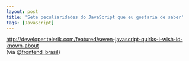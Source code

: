 ```yaml
---
layout: post
title: 'Sete peculiaridades do JavaScript que eu gostaria de saber'
tags: [JavaScript]
---
```


<http://developer.telerik.com/featured/seven-javascript-quirks-i-wish-id-known-about><br>
(via [@frontend_brasil](https://twitter.com/frontend_brasil/status/459393927326728193))
